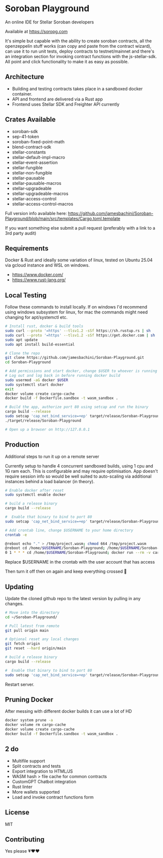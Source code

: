 # Soroban Playground

An online IDE for Stellar Soroban developers

Available at https://soropg.com

It's simple but capable with the ability to create soroban contracts, all the openzeppelin stuff works (can copy and paste from the contract wizard), can use it to run unit tests, deploy contracts to testnet/mainnet and there's an integration section for invoking contract functions with the js-stellar-sdk. All point and click functionality to make it as easy as possible.

## Architecture

- Building and testing contracts takes place in a sandboxed docker container.
- API and frontend are delivered via a Rust app
- Frontend uses Stellar SDK and Freighter API currently

## Crates Available

- soroban-sdk
- sep-41-token
- soroban-fixed-point-math
- blend-contract-sdk
- stellar-constants
- stellar-default-impl-macro
- stellar-event-assertion
- stellar-fungible
- stellar-non-fungible
- stellar-pausable
- stellar-pausable-macros
- stellar-upgradeable
- stellar-upgradeable-macros
- stellar-access-control
- stellar-access-control-macros


Full version info available here: https://github.com/jamesbachini/Soroban-Playground/blob/main/src/templates/Cargo.toml.template

If you want something else submit a pull request (preferably with a link to a 3rd party audit)


## Requirements

Docker & Rust and ideally some variation of linux, tested on Ubuntu 25.04 via gcloud instance and WSL on windows.

- https://www.docker.com/
- https://www.rust-lang.org/


## Local Testing
Follow these commands to install locally. If on windows I'd recommend using windows subsystem for linux, for mac the commands might need changing for apt/systemctl etc.

```bash
# Install rust, docker & build tools
sudo curl --proto '=https' --tlsv1.2 -sSf https://sh.rustup.rs | sh
sudo curl --proto '=https' --tlsv1.2 -sSf https://get.docker.com | sh
sudo apt update
sudo apt install build-essential

# Clone the repo
git clone https://github.com/jamesbachini/Soroban-Playground.git
cd Soroban-Playground

# Add permissions and start docker, change $USER to whoever is running it
# Log out and log back in before running docker build
sudo usermod -aG docker $USER
sudo systemctl start docker
exit
docker volume create cargo-cache
docker build -f Dockerfile.sandbox -t wasm_sandbox .

# Build the app, authorize port 80 using setcap and run the binary
cargo build --release
sudo setcap 'cap_net_bind_service=+ep' target/release/Soroban-Playground
./target/release/Soroban-Playground

# Open up a browser on http://127.0.0.1
```

## Production
Additional steps to run it up on a remote server

Currently setup to handle 4 concurrent sandboxed builds, using 1 cpu and 1G ram each. This is configurable and may require optimisation. App doesn't require session info so would be well suited to auto-scaling via additional instances behind a load balancer (in theory).

```bash
# Enable docker after reset
sudo systemctl enable docker

# build a release binary
cargo build --release

#  Enable that binary to bind to port 80
sudo setcap 'cap_net_bind_service=+ep' target/release/Soroban-Playground

# Add crontab line, change $USERNAME to your home directory
crontab -e

@reboot echo "." > /tmp/project.wasm; chmod 664 /tmp/project.wasm
@reboot cd /home/$USERNAME/Soroban-Playground; /home/$USERNAME/Soroban-Playground/target/release/Soroban-Playground
0 1 * * * cd /home/$USERNAME/Soroban-Playground; docker run --rm -v cargo-cache:/cache alpine sh -c "rm -rf /cache/target/debug /cache/target/tmp"
```

Replace $USERNAME in the crontab with the user account that has access

Then turn it off then on again and keep everything crossed 🤞


## Updating

Update the cloned github repo to the latest version by pulling in any changes.

```bash
# Move into the directory
cd ~/Soroban-Playground/

# Pull latest from remote
git pull origin main

# Optional reset any local changes
git fetch origin
git reset --hard origin/main

# build a release binary
cargo build --release

#  Enable that binary to bind to port 80
sudo setcap 'cap_net_bind_service=+ep' target/release/Soroban-Playground

```

Restart server.

## Pruning Docker

After messing with different docker builds it can use a lot of HD

```bash
docker system prune -a
docker volume rm cargo-cache
docker volume create cargo-cache
docker build -f Dockerfile.sandbox -t wasm_sandbox .
```

## 2 do
- Multifile support
- Split contracts and tests
- Export integration to HTML/JS
- WASM hash > file cache for common contracts
- CustomGPT Chatbot integration
- Rust linter
- More wallets supported
- Load and invoke contract functions form


## License

MIT


## Contributing

Yes please 💗♥️❤️